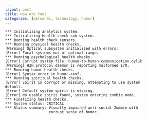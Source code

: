 ```yaml
---
layout: post
title: How Are You?
categories: [personal, technology, humor]
---
```


    *** Initializing analytics system.
    *** Initializing health check sub-system.
    *** Booting health check sensors.
    *** Running physical health checks.
    [Warning] Optical subsystem initialized with errors:
    [Error] Focal systems out of optimal range.
    *** Running psychological health checks.
    [Error] Corrupt system file: human-to-human-communication.dylib
    [Warning] H2H protocol daemon is reporting malformed I/O.
    *** Running humor health checks.
    [Error] Syntax error in humor.conf.
    *** Running spiritual health checks.
    [Error] Spirit is corrupt or missing, attempting to use system default.
    [Error] Default system spirit is missing.
    [Error] No usable spirit found, system entering zombie mode.
    *** Finalizing health checks.
    *** System status: CRITICAL
    *** Status summary: Visually impaired anti-social Zombie with
                        corrupt sense of humor.